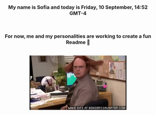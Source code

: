 


<div align="center">
<h3 >My name is Sofia and today is Friday, 10 September, 14:52 GMT-4</h3><br>
<h3 >For now, me and my personalities are working to create a fun Readme 👋
</h3><br>
<img src='img/dwight.gif' alt='working...'/>
</div>
